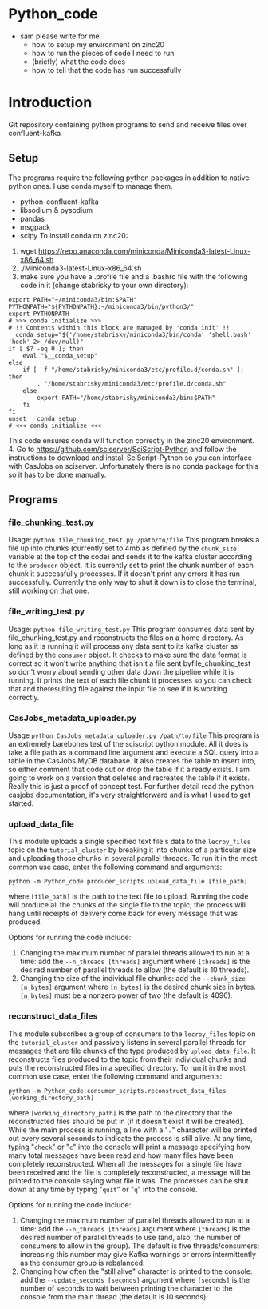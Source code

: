 # Python_code

- sam please write for me
	- how to setup my environment on zinc20
	- how to run the pieces of code I need to run
	- (briefly) what the code does
	- how to tell that the code has run successfully
# Introduction
Git repository containing python programs to send and receive files over confluent-kafka

## Setup

The programs require the following python packages in addition to native python ones. I use conda myself to manage them.
- python-confluent-kafka
- libsodium & pysodium
- pandas
- msgpack
- scipy
To install conda on zinc20: 
1. wget https://repo.anaconda.com/miniconda/Miniconda3-latest-Linux-x86_64.sh
2. ./Miniconda3-latest-Linux-x86_64.sh
3. make sure you have a .profile file and a .bashrc file with the following code in it (change stabrisky to your own directory): 
```
export PATH="~/miniconda3/bin:$PATH"
PYTHONPATH="${PYTHONPATH}:~/miniconda3/bin/python3/"
export PYTHONPATH
# >>> conda initialize >>>
# !! Contents within this block are managed by 'conda init' !!
__conda_setup="$('/home/stabrisky/miniconda3/bin/conda' 'shell.bash' 'hook' 2> /dev/null)"
if [ $? -eq 0 ]; then
    eval "$__conda_setup"
else
    if [ -f "/home/stabrisky/miniconda3/etc/profile.d/conda.sh" ]; then
        . "/home/stabrisky/miniconda3/etc/profile.d/conda.sh"
    else
        export PATH="/home/stabrisky/miniconda3/bin:$PATH"
    fi
fi
unset __conda_setup
# <<< conda initialize <<<
```
This code ensures conda will function correctly in the zinc20 environment.
4. Go to https://github.com/sciserver/SciScript-Python and follow the instructions to download and install SciScript-Python so you can interface with CasJobs on sciserver. Unfortunately there is no conda package for this so it has to be done manually.	

## Programs

### file_chunking_test.py
Usage: `python file_chunking_test.py /path/to/file`
This program breaks a file up into chunks (currently set to 4mb as defined by the `chunk_size` variable at the top of the code) and sends it to the kafka cluster according to the `producer` object. 
It is currently set to print the chunk number of each chunk it successfully processes. 
If it doesn't print any errors it has run successfully. Currently the only way to shut it down is to close the terminal, still working on that one.

### file_writing_test.py
Usage: `python file_writing_test.py`
This program consumes data sent by file_chunking_test.py and reconstructs the files on a home directory. As long as it is running it will process any data sent to its kafka cluster as defined by the `consumer` object. 
It checks to make sure the data format is correct so it won't write anything that isn't a file sent byfile_chunking_test so don't worry about sending other data down the pipeline while it is running.
It prints the text of each file chunk it processes so you can check that and theresulting file against the input file to see if it is working correctly.

### CasJobs_metadata_uploader.py
Usage `python CasJobs_metadata_uploader.py /path/to/file`
This program is an extremely barebones test of the sciscript python module. All it does is take a file path as a command line argument and execute a SQL query into a table in the CasJobs MyDB database.
It also creates the table to insert into, so either comment that code out or drop the table if it already exists. I am going to work on a version that deletes and recreates the table if it exists. Really this is just a proof of concept test. For further detail read the python casjobs documentation, it's very straightforward and is what I used to get started.

### upload_data_file
This module uploads a single specified text file's data to the `lecroy_files` topic on the `tutorial_cluster` by breaking it into chunks of a particular size and uploading those chunks in several parallel threads. To run it in the most common use case, enter the following command and arguments:

`python -m Python_code.producer_scripts.upload_data_file [file_path]`

where `[file_path]` is the path to the text file to upload. Running the code will produce all the chunks of the single file to the topic; the process will hang until receipts of delivery come back for every message that was produced.

Options for running the code include:
1. Changing the maximum number of parallel threads allowed to run at a time: add the `--n_threads [threads]` argument where `[threads]` is the desired number of parallel threads to allow (the default is 10 threads).
1. Changing the size of the individual file chunks: add the `--chunk_size [n_bytes]` argument where `[n_bytes]` is the desired chunk size in bytes. `[n_bytes]` must be a nonzero power of two (the default is 4096).

### reconstruct_data_files
This module subscribes a group of consumers to the `lecroy_files` topic on the `tutorial_cluster` and passively listens in several parallel threads for messages that are file chunks of the type produced by `upload_data_file`. It reconstructs files produced to the topic from their individual chunks and puts the reconstructed files in a specified directory. To run it in the most common use case, enter the following command and arguments:

`python -m Python_code.consumer_scripts.reconstruct_data_files [working_directory_path]`

where `[working_directory_path]` is the path to the directory that the reconstructed files should be put in (if it doesn't exist it will be created). While the main process is running, a line with a "`.`" character will be printed out every several seconds to indicate the process is still alive. At any time, typing "`check`" or "`c`" into the console will print a message specifying how many total messages have been read and how many files have been completely reconstructed. When all the messages for a single file have been received and the file is completely reconstructed, a message will be printed to the console saying what file it was. The processes can be shut down at any time by typing "`quit`" or "`q`" into the console.

Options for running the code include:
1. Changing the maximum number of parallel threads allowed to run at a time: add the `--n_threads [threads]` argument where `[threads]` is the desired number of parallel threads to use (and, also, the number of consumers to allow in the group). The default is five threads/consumers; increasing this number may give Kafka warnings or errors intermittently as the consumer group is rebalanced.
1. Changing how often the "still alive" character is printed to the console: add the `--update_seconds [seconds]` argument where `[seconds]` is the number of seconds to wait between printing the character to the console from the main thread (the default is 10 seconds).

